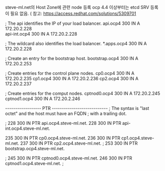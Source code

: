 steve-ml.net의 Host Zone에 관련 node 등록
ocp 4.4 이상부터는 etcd SRV 등록이 필요 없음.
( 참고: https://access.redhat.com/solutions/5309701



; The api identifies the IP of your load balancer.
api.ocp4		    300     IN	    A   172.20.2.228	
api-int.ocp4		300     IN	    A	172.20.2.228

; The wildcard also identifies the load balancer.
*.apps.ocp4		    300     IN	    A	172.20.2.228

; Create an entry for the bootstrap host.
bootstrap.ocp4	    300     IN	    A	172.20.2.253

; Create entries for the control plane nodes.
cp0.ocp4            300     IN      A   172.20.2.235
cp1.ocp4            300     IN      A   172.20.2.236
cp2.ocp4            300     IN      A   172.20.2.237

; Create entries for the comput nodes.
cptnod0.ocp4        300     IN      A   172.20.2.245
cptnod1.ocp4        300     IN      A   172.20.2.246

------------------ PTR ----------------------------
; The syntax is "last octet" and the host must have an FQDN
; with a trailing dot.

;
228	    300     IN	    PTR	    api.ocp4.steve-ml.net.
228	    300     IN	    PTR	    api-int.ocp4.steve-ml.net.

235     300     IN      PTR     cp0.ocp4.steve-ml.net.
236	    300     IN	    PTR	    cp1.ocp4.steve-ml.net.
237	    300     IN	    PTR	    cp2.ocp4.steve-ml.net.
;
253	    300     IN	    PTR	    bootstrap.ocp4.steve-ml.net.

;
245	    300     IN	    PTR	    cptnod0.ocp4.steve-ml.net.
246	    300     IN	    PTR	    cptnod1.ocp4.steve-ml.net.
;

